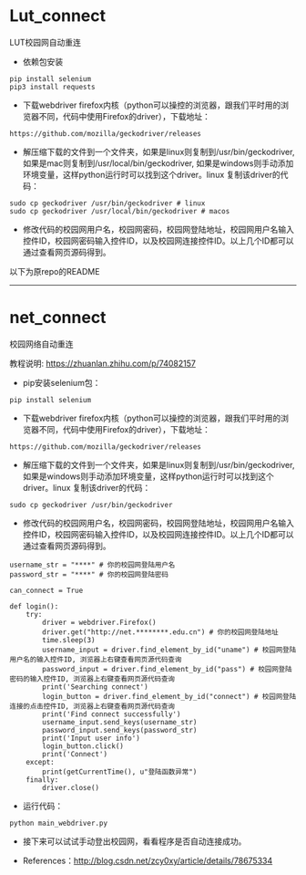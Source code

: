 # Lut_connect
LUT校园网自动重连

* 依赖包安装
```shell
pip install selenium
pip3 install requests

```

* 下载webdriver firefox内核（python可以操控的浏览器，跟我们平时用的浏览器不同，代码中使用Firefox的driver），下载地址：
```
https://github.com/mozilla/geckodriver/releases
```

* 解压缩下载的文件到一个文件夹，如果是linux则复制到/usr/bin/geckodriver, 如果是mac则复制到/usr/local/bin/geckodriver, 如果是windows则手动添加环境变量，这样python运行时可以找到这个driver。linux 复制该driver的代码：
```
sudo cp geckodriver /usr/bin/geckodriver # linux
sudo cp geckodriver /usr/local/bin/geckodriver # macos
```

* 修改代码的校园网用户名，校园网密码，校园网登陆地址，校园网用户名输入控件ID，校园网密码输入控件ID，以及校园网连接控件ID。以上几个ID都可以通过查看网页源码得到。</br>

以下为原repo的README

---


# net_connect
校园网络自动重连

教程说明: https://zhuanlan.zhihu.com/p/74082157



* pip安装selenium包：
```
pip install selenium
```
* 下载webdriver firefox内核（python可以操控的浏览器，跟我们平时用的浏览器不同，代码中使用Firefox的driver），下载地址：
```
https://github.com/mozilla/geckodriver/releases
```

* 解压缩下载的文件到一个文件夹，如果是linux则复制到/usr/bin/geckodriver,  如果是windows则手动添加环境变量，这样python运行时可以找到这个driver。linux 复制该driver的代码：
```
sudo cp geckodriver /usr/bin/geckodriver
```

* 修改代码的校园网用户名，校园网密码，校园网登陆地址，校园网用户名输入控件ID，校园网密码输入控件ID，以及校园网连接控件ID。以上几个ID都可以通过查看网页源码得到。
```
username_str = "****" # 你的校园网登陆用户名
password_str = "****" # 你的校园网登陆密码

can_connect = True

def login():
    try:
        driver = webdriver.Firefox()
        driver.get("http://net.********.edu.cn") # 你的校园网登陆地址
        time.sleep(3)
        username_input = driver.find_element_by_id("uname") # 校园网登陆用户名的输入控件ID, 浏览器上右键查看网页源代码查询
        password_input = driver.find_element_by_id("pass") # 校园网登陆密码的输入控件ID, 浏览器上右键查看网页源代码查询
        print('Searching connect')
        login_button = driver.find_element_by_id("connect") # 校园网登陆连接的点击控件ID, 浏览器上右键查看网页源代码查询
        print('Find connect successfully')
        username_input.send_keys(username_str)
        password_input.send_keys(password_str)
        print('Input user info')
        login_button.click()
        print('Connect')
    except:
        print(getCurrentTime(), u"登陆函数异常")
    finally:
        driver.close()
```

* 运行代码：
```
python main_webdriver.py
```

* 接下来可以试试手动登出校园网，看看程序是否自动连接成功。

* References：http://blog.csdn.net/zcy0xy/article/details/78675334

